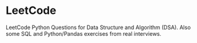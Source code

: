 # LeetCode
LeetCode Python Questions for Data Structure and Algorithm (DSA). Also some SQL and Python/Pandas exercises from real interviews. 
